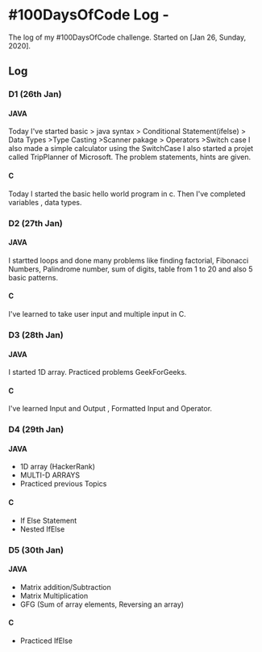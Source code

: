 # #100DaysOfCode Log - <SAYAN MANNA>

The log of my #100DaysOfCode challenge. Started on [Jan 26, Sunday, 2020].

## Log

### D1 (26th Jan)
#### JAVA
Today I've started basic > java syntax > Conditional Statement(ifelse) > Data Types >Type Casting >Scanner pakage > Operators >Switch case
I also made a simple calculator using the SwitchCase
I also started a projet called TripPlanner of Microsoft. The problem statements, hints are given.
#### C
Today I started the basic hello world program in c. Then I've completed variables , data types.
### D2 (27th Jan)
#### JAVA
I startted loops and done many problems like finding factorial, Fibonacci Numbers, Palindrome number, sum of digits, table from 1 to 20 and also 5 basic patterns.
#### C
I've learned to take user input and multiple input in C.

### D3 (28th Jan)
#### JAVA
I started 1D array. Practiced problems GeekForGeeks.
#### C
I've learned Input and Output , Formatted Input and Operator.

### D4 (29th Jan)
#### JAVA
- 1D array (HackerRank)
- MULTI-D ARRAYS
- Practiced previous Topics
#### C
- If Else Statement
- Nested IfElse 

### D5 (30th Jan)
#### JAVA
- Matrix addition/Subtraction
- Matrix Multiplication
- GFG (Sum of array elements, Reversing an array)
#### C
- Practiced IfElse
